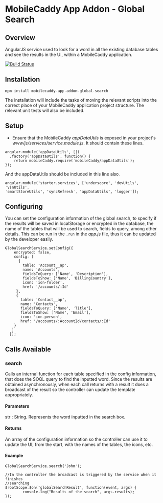 # MobileCaddy App Addon - Global Search

## Overview

AngularJS service used to look for a word in all the existing database tables and see the results in the UI, within a MobileCaddy application.

[![Build Status](https://travis-ci.org/MobileCaddy/mobilecaddy-app-addon-global-search.svg)](https://travis-ci.org/MobileCaddy/mobilecaddy-app-addon-global-search)


## Installation

```
npm install mobilecaddy-app-addon-global-search
```

The installation will include the tasks of moving the relevant scripts into the correct place of your MobileCaddy application project structure. The relevant unit tests will also be included.

## Setup

* Ensure that the MobileCaddy _appDataUtils_ is exposed in your project's _www/js/services/service.module.js_. It should contain these lines.

```
angular.module('appDataUtils', [])
  .factory('appDataUtils', function() {
    return mobileCaddy.require('mobileCaddy/appDataUtils');
});
```

And the appDataUtils should be included in this line also.

```
angular.module('starter.services', ['underscore', 'devUtils', 'vsnUtils',
'smartStoreUtils', 'syncRefresh', 'appDataUtils', 'logger']);
```

## Configuring

You can set the configuration information of the global search, to specify if the results will be saved in localStorage or encrypted in the database, the name of the tables that will be used to search, fields to query, among other details. This can be run in the `.run` in the _app.js_ file, thus it can be updated by the developer easily.

```
GlobalSearchService.setConfig({
    encrypted: false,
    config: [
      {
        table: 'Account__ap',
        name: 'Accounts',
        fieldsToQuery: ['Name', 'Description'],
        fieldsToShow: ['Name', 'BillingCountry'],
        icon: 'ion-folder',
        href: '/accounts/:Id'
     },
     {
       table: 'Contact__ap',
       name: 'Contacts',
       fieldsToQuery: ['Name', 'Title'],
       fieldsToShow: ['Name', 'Email'],
       icon: 'ion-person',
       href: '/accounts/:AccountId/contacts/:Id'
    }
   ]
  });

```

## Calls Available


### search ###

Calls an internal function for each table specified in the config information, that does the SOQL query to find the inputted word. Since the results are obtained asynchronously, when each call returns with a result it does a broadcast of the result so the controller can update the template appropriately.

#### Parameters ####

str : String. Represents the word inputted in the search box.

#### Returns ####

An array of the configuration information so the controller can use it to update the UI, from the start, with the names of the tables, the icons, etc.

#### Example ####

```
GlobalSearchService.search('John');

//In the controller the broadcast is triggered by the service when it finishes
//searching
$rootScope.$on('globalSearchResult', function(event, args) {
        console.log("Results of the search", args.results);
});

```
